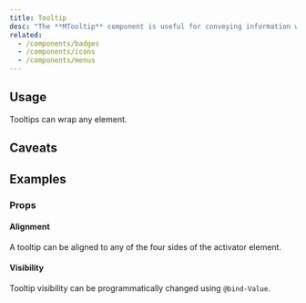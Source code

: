 ```yaml
---
title: Tooltip
desc: "The **MTooltip** component is useful for conveying information when a user hovers over an element. You can also programmatically control the display of tooltips through a `@bind-Value`. When activated, tooltips display a text label identifying an element, such as a description of its function."
related:
  - /components/badges
  - /components/icons
  - /components/menus
---
```


## Usage

Tooltips can wrap any element.

<tooltips-usage></tooltips-usage>

## Caveats

<app-alerts type="info" content="In order to correctly position **MTooltip**, a position support (`Top` | `Bottom ` |`Left ` | `Right`) is required."></app-alerts>

## Examples

### Props

#### Alignment

A tooltip can be aligned to any of the four sides of the activator element.

<masa-example file="Examples.components.tooltips.Alignment"></masa-example>

#### Visibility

Tooltip visibility can be programmatically changed using `@bind-Value`.

<masa-example file="Examples.components.tooltips.Visibility"></masa-example>